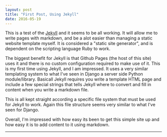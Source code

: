 ```yaml
---
layout: post
title: "First Post, Using Jekyll"
date: 2016-05-19
---
```


This is a test of the [Jekyll](http://www.jekyllrb.com) and it seems to be all working.  It will allow me to write pages with markdown, and be a alot easier than managing a static website template myself.  It is considered a "static site generator",  and is dependent on the scripting language Ruby to work.

The biggest benefit for Jekyll is that Github Pages (the host of this site) uses it and there is no custom configuration required to make use of it.  This is my first time using Jekyll, and I am impressed.  It uses a very similar templating system to what I've seen in Django a server side Python module/library.  Basicall Jekyll requires you write a template HTML page and include a few special strings that tells Jekyll where to convert and fill in content when you write a markdown file.  

This is all kept straight according a specific file system that must be used for Jekyll to work.  Again this file structure seems very similar to what I've seen for Django.  

Overall, I'm impressed with how easy its been to get this simple site up and how easy it is to add content to it using markdown. 

---
